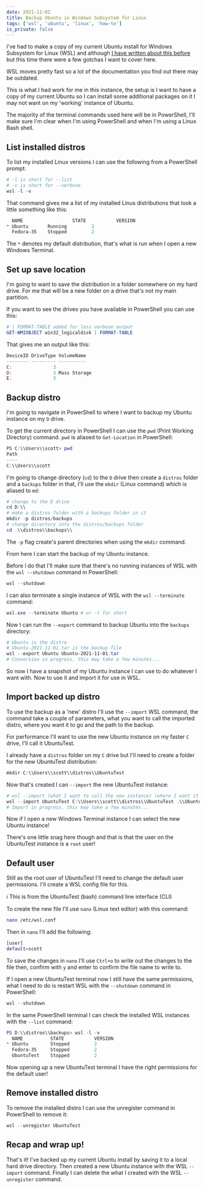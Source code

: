 ```yaml
---
date: 2021-11-02
title: Backup Ubuntu in Windows Subsystem for Linux
tags: ['wsl', 'ubuntu', 'linux', 'how-to']
is_private: false
---
```


I've had to make a copy of my current Ubuntu install for Windows
Subsystem for Linux (WSL) and although [I have written about this
before] but this time there were a few gotchas I want to cover here.

WSL moves pretty fast so a lot of the documentation you find out there
may be outdated.

This is what I had work for me in this instance, the setup is I want
to have a copy of my current Ubuntu so I can install some additional
packages on it I may not want on my 'working' instance of Ubuntu.

The majority of the terminal commands used here will be in PowerShell,
I'll make sure I'm clear when I'm using PowerShell and when I'm using
a Linux Bash shell.

## List installed distros

To list my installed Linux versions I can use the following from a
PowerShell prompt:

```powershell
# -l is short for --list
# -v is short for --verbose
wsl -l -v
```

That command gives me a list of my installed Linus distributions that
look a little something like this:

```powershell
  NAME                  STATE           VERSION
* Ubuntu       Running         2
  Fedora-35    Stopped         2
```

The `*` denotes my default distribution, that's what is run when I
open a new Windows Terminal.

## Set up save location

I'm going to want to save the distribution in a folder somewhere on my
hard drive. For me that will be a new folder on a drive that's not my
main partition.

If you want to see the drives you have available in PowerShell you can
use this:

<!-- cSpell:ignore WMIOBJECT,logicaldisk -->

```powershell
# | FORMAT-TABLE added for less verbose output
GET-WMIOBJECT win32_logicaldisk | FORMAT-TABLE
```

That gives me an output like this:

```powershell
DeviceID DriveType VolumeName
-------- --------- ----------
C:               3
D:               3 Mass Storage
E:               3
```

## Backup distro

I'm going to navigate in PowerShell to where I want to backup my
Ubuntu instance on my `D` drive.

To get the current directory in PowerShell I can use the `pwd` (Print
Working Directory) command. `pwd` is aliased to `Get-Location` in
PowerShell:

```powershell
PS C:\\Users\\scott> pwd
Path
----
C:\\Users\\scott
```

I'm going to change directory (`cd`) to the `D` drive then create a
`distros` folder and a `backups` folder in that, I'll use the `mkdir`
(Linux command) which is aliased to `md`:

```powershell
# change to the D drive
cd D:\\
# make a distros folder with a backups folder in it
mkdir -p distros/backups
# change directory into the distros/backups folder
cd .\\distros\\backups\\
```

The `-p` flag create's parent directories when using the `mkdir`
command.

From here I can start the backup of my Ubuntu instance.

Before I do that I'll make sure that there's no running instances of
WSL with the `wsl --shutdown` command in PowerShell:

```powershell
wsl --shutdown
```

I can also terminate a single instance of WSL with the
`wsl --terminate` command:

```powershell
wsl.exe --terminate Ubuntu # or -t for short
```

Now I can run the `--export` command to backup Ubuntu into the
`backups` directory:

```powershell
# Ubuntu is the distro
# Ubuntu-2021-11-01.tar is the backup file
wsl --export Ubuntu Ubuntu-2021-11-01.tar
# Conversion in progress, this may take a few minutes...
```

So now I have a snapshot of my Ubuntu instance I can use to do
whatever I want with. Now to use it and import it for use in WSL.

## Import backed up distro

To use the backup as a 'new' distro I'll use the `--import` WSL
command, the command take a couple of parameters, what you want to
call the imported distro, where you want it to go and the path to the
backup.

For performance I'll want to use the new Ubuntu instance on my faster
`C` drive, I'll call it UbuntuTest.

I already have a `distros` folder on my `C` drive but I'll need to
create a folder for the new UbuntuTest distribution:

```powershell
mkdir C:\\Users\\scott\\distros\\UbuntuTest
```

Now that's created I can `--import` the new UbuntuTest instance:

```powershell
# wsl --import (what I want to call the new instance) (where I want it to go) (path to backup)
wsl --import UbuntuTest C:\\Users\\scott\\distros\\UbuntuTest .\\Ubuntu-2021-11-01.tar
# Import in progress, this may take a few minutes...
```

Now if I open a new Windows Terminal instance I can select the new
Ubuntu instance!

There's one little snag here though and that is that the user on the
UbuntuTest instance is a `root` user!

## Default user

Still as the root user of UbuntuTest I'll need to change the default
user permissions. I'll create a WSL config file for this.

ℹ️ This is from the UbuntuTest (bash) command line interface (CLI)

To create the new file I'll use `nano` (Linux text editor) with this
command:

```bash
nano /etc/wsl.conf
```

Then in `nano` I'll add the following:

```bash
[user]
default=scott
```

To save the changes in `nano` I'll use `Ctrl+o` to write out the
changes to the file then, confirm with `y` and enter to confirm the
file name to write to.

If I open a new UbuntuTest terminal now I still have the same
permissions, what I need to do is restart WSL with the `--shutdown`
command in PowerShell:

```powershell
wsl --shutdown
```

In the same PowerShell terminal I can check the installed WSL
instances with the `--list` command:

```powershell
PS D:\\distros\\backups> wsl -l -v
  NAME          STATE           VERSION
* Ubuntu        Stopped         2
  Fedora-35     Stopped         2
  UbuntuTest    Stopped         2
```

Now opening up a new UbuntuTest terminal I have the right permissions
for the default user!

## Remove installed distro

To remove the installed distro I can use the unregister command in
PowerShell to remove it:

```powershell
wsl --unregister UbuntuTest
```

## Recap and wrap up!

That's it! I've backed up my current Ubuntu install by saving it to a
local hard drive directory. Then created a new Ubuntu instance with
the WSL `--import` command. Finally I can delete the what I created
with the WSL `--unregister` command.

<!-- Links -->

[i have written about this before]:
  https://scottspence.com/posts/backup-wsl-installs
